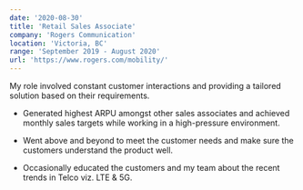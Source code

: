 ```yaml
---
date: '2020-08-30'
title: 'Retail Sales Associate'
company: 'Rogers Communication'
location: 'Victoria, BC'
range: 'September 2019 - August 2020'
url: 'https://www.rogers.com/mobility/'
---
```


My role involved constant customer interactions and providing a tailored solution based on their requirements.

- Generated highest ARPU amongst other sales associates and achieved monthly sales targets while working in a high-pressure environment.

- Went above and beyond to meet the customer needs and make sure the customers understand the product well.

- Occasionally educated the customers and my team about the recent trends in Telco viz. LTE & 5G.
